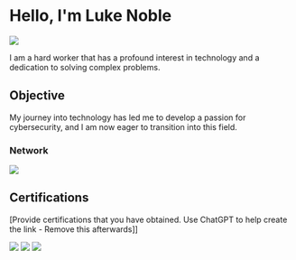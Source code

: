# Hello, I'm Luke Noble
<a href="https://www.linkedin.com/in/luke-noble-00b22b17b/"><img src="https://img.shields.io/badge/-LinkedIn-0072b1?&style=for-the-badge&logo=linkedin&logoColor=white" /></a>

I am a hard worker that has a profound interest in technology and a dedication to solving complex problems.

## Objective

My journey into technology has led me to develop a passion for cybersecurity, and I am now eager to transition into this field.


### Network
<div>
    <img src="https://img.shields.io/badge/-Wireshark-1679A7?&style=for-the-badge&logo=Wireshark&logoColor=white" />
</div>


## Certifications
[Provide certifications that you have obtained. Use ChatGPT to help create the link - Remove this afterwards]]
<div>
<img src="https://img.shields.io/badge/-Security%2B-FF0000?&style=for-the-badge&logo=CompTIA&logoColor=white" />
<img src="https://img.shields.io/badge/-Microsoft%20Office%20Specialist-0078D4?&style=for-the-badge&logo=microsoft&logoColor=white" />
<img src="https://img.shields.io/badge/-TestOut%20Security%20Pro-F6C100?&style=for-the-badge&logo=testout&logoColor=black" />
</div>
